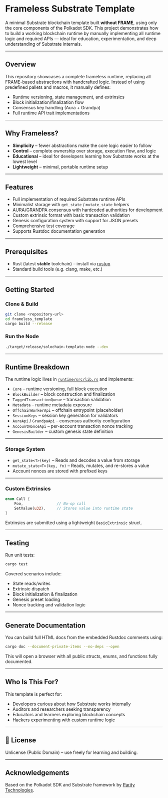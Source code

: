 # Frameless Substrate Template

A minimal Substrate blockchain template built **without FRAME**, using only the core components of the Polkadot SDK. This project demonstrates how to build a working blockchain runtime by manually implementing all runtime logic and required APIs — ideal for education, experimentation, and deep understanding of Substrate internals.

---

##  Overview

This repository showcases a complete frameless runtime, replacing all FRAME-based abstractions with handcrafted logic. Instead of using predefined pallets and macros, it manually defines:

- Runtime versioning, state management, and extrinsics
- Block initialization/finalization flow
- Consensus key handling (Aura + Grandpa)
- Full runtime API trait implementations

---

##  Why Frameless?

- **Simplicity** – fewer abstractions make the core logic easier to follow
- **Control** – complete ownership over storage, execution flow, and logic
- **Educational** – ideal for developers learning how Substrate works at the lowest level
- **Lightweight** – minimal, portable runtime setup

---

##  Features

-  Full implementation of required Substrate runtime APIs
-  Minimalist storage with `get_state` / `mutate_state` helpers
-  AURA/GRANDPA consensus with hardcoded authorities for development
-  Custom extrinsic format with basic transaction validation
-  Genesis configuration system with support for JSON presets
-  Comprehensive test coverage
-  Supports Rustdoc documentation generation

---

##  Prerequisites

- Rust (latest **stable** toolchain) – install via [rustup](https://rustup.rs)
- Standard build tools (e.g. clang, make, etc.)

---

##  Getting Started

### Clone & Build

```bash
git clone <repository-url>
cd frameless_template
cargo build --release
```

### Run the Node

```bash
./target/release/solochain-template-node --dev
```

---

##  Runtime Breakdown

The runtime logic lives in [`runtime/src/lib.rs`](runtime/src/lib.rs) and implements:

- `Core` – runtime versioning, full block execution
- `BlockBuilder` – block construction and finalization
- `TaggedTransactionQueue` – transaction validation
- `Metadata` – runtime metadata exposure
- `OffchainWorkerApi` – offchain entrypoint (placeholder)
- `SessionKeys` – session key generation for validators
- `AuraApi` / `GrandpaApi` – consensus authority configuration
- `AccountNonceApi` – per-account transaction nonce tracking
- `GenesisBuilder` – custom genesis state definition

---

###  Storage System

- `get_state<T>(key)` – Reads and decodes a value from storage
- `mutate_state<T>(key, fn)` – Reads, mutates, and re-stores a value
- Account nonces are stored with prefixed keys

---

###  Custom Extrinsics

```rust
enum Call {
    Foo,               // No-op call
    SetValue(u32),     // Stores value into runtime state
}
```

Extrinsics are submitted using a lightweight `BasicExtrinsic` struct.

---

##  Testing

Run unit tests:

```bash
cargo test
```

Covered scenarios include:
- State reads/writes
- Extrinsic dispatch
- Block initialization & finalization
- Genesis preset loading
- Nonce tracking and validation logic

---

##  Generate Documentation

You can build full HTML docs from the embedded Rustdoc comments using:

```bash
cargo doc --document-private-items --no-deps --open
```

This will open a browser with all public structs, enums, and functions fully documented.

---

##  Who Is This For?

This template is perfect for:
- Developers curious about how Substrate works internally
- Auditors and researchers seeking transparency
- Educators and learners exploring blockchain concepts
- Hackers experimenting with custom runtime logic


---

## 📄 License

Unlicense (Public Domain) – use freely for learning and building.

---

##  Acknowledgements

Based on the Polkadot SDK and Substrate framework by [Parity Technologies](https://www.parity.io/).